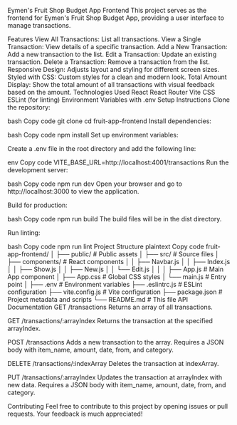 Eymen's Fruit Shop Budget App Frontend
This project serves as the frontend for Eymen's Fruit Shop Budget App, providing a user interface to manage transactions.

Features
View All Transactions: List all transactions.
View a Single Transaction: View details of a specific transaction.
Add a New Transaction: Add a new transaction to the list.
Edit a Transaction: Update an existing transaction.
Delete a Transaction: Remove a transaction from the list.
Responsive Design: Adjusts layout and styling for different screen sizes.
Styled with CSS: Custom styles for a clean and modern look.
Total Amount Display: Show the total amount of all transactions with visual feedback based on the amount.
Technologies Used
React
React Router
Vite
CSS
ESLint (for linting)
Environment Variables with .env
Setup Instructions
Clone the repository:

bash
Copy code
git clone <repository-url>
cd fruit-app-frontend
Install dependencies:

bash
Copy code
npm install
Set up environment variables:

Create a .env file in the root directory and add the following line:

env
Copy code
VITE_BASE_URL=http://localhost:4001/transactions
Run the development server:

bash
Copy code
npm run dev
Open your browser and go to http://localhost:3000 to view the application.

Build for production:

bash
Copy code
npm run build
The build files will be in the dist directory.

Run linting:

bash
Copy code
npm run lint
Project Structure
plaintext
Copy code
fruit-app-frontend/
│
├── public/             # Public assets
│
├── src/                # Source files
│   ├── components/     # React components
│   │   ├── Navbar.js
│   │   ├── Index.js
│   │   ├── Show.js
│   │   ├── New.js
│   │   └── Edit.js
│   │
│   ├── App.js          # Main App component
│   ├── App.css         # Global CSS styles
│   └── main.js         # Entry point
│
├── .env                # Environment variables
├── .eslintrc.js        # ESLint configuration
├── vite.config.js      # Vite configuration
├── package.json        # Project metadata and scripts
└── README.md           # This file
API Documentation
GET /transactions
Returns an array of all transactions.

GET /transactions/:arrayIndex
Returns the transaction at the specified arrayIndex.

POST /transactions
Adds a new transaction to the array. Requires a JSON body with item_name, amount, date, from, and category.

DELETE /transactions/:indexArray
Deletes the transaction at indexArray.

PUT /transactions/:arrayIndex
Updates the transaction at arrayIndex with new data. Requires a JSON body with item_name, amount, date, from, and category.

Contributing
Feel free to contribute to this project by opening issues or pull requests. Your feedback is much appreciated!
